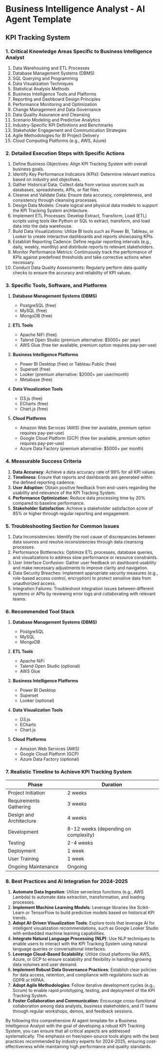 # Business Intelligence Analyst - AI Agent Template

## KPI Tracking System

### 1. Critical Knowledge Areas Specific to Business Intelligence Analyst

1. Data Warehousing and ETL Processes
2. Database Management Systems (DBMS)
3. SQL Querying and Programming
4. Data Visualization Techniques
5. Statistical Analysis Methods
6. Business Intelligence Tools and Platforms
7. Reporting and Dashboard Design Principles
8. Performance Monitoring and Optimization
9. Change Management and Data Governance
10. Data Quality Assurance and Cleansing
11. Scenario Modeling and Predictive Analytics
12. Industry-Specific KPI Definitions and Benchmarks
13. Stakeholder Engagement and Communication Strategies
14. Agile Methodologies for BI Project Delivery
15. Cloud Computing Platforms (e.g., AWS, Azure)

### 2. Detailed Execution Steps with Specific Actions

1. Define Business Objectives: Align KPI Tracking System with overall business goals.
2. Identify Key Performance Indicators (KPIs): Determine relevant metrics based on industry and objectives.
3. Gather Historical Data: Collect data from various sources such as databases, spreadsheets, APIs, or flat files.
4. Cleanse and Validate Data: Ensure data accuracy, completeness, and consistency through cleansing processes.
5. Design Data Models: Create logical and physical data models to support the KPI Tracking System architecture.
6. Implement ETL Processes: Develop Extract, Transform, Load (ETL) scripts using tools like Python or SQL to extract, transform, and load data into the data warehouse.
7. Build Data Visualizations: Utilize BI tools such as Power BI, Tableau, or Looker to create interactive dashboards and reports showcasing KPIs.
8. Establish Reporting Cadence: Define regular reporting intervals (e.g., daily, weekly, monthly) and distribute reports to relevant stakeholders.
9. Monitor Performance Metrics: Continuously track the performance of KPIs against predefined thresholds and take corrective actions when necessary.
10. Conduct Data Quality Assessments: Regularly perform data quality checks to ensure the accuracy and reliability of KPI values.

### 3. Specific Tools, Software, and Platforms

1. **Database Management Systems (DBMS)**
   - PostgreSQL (free)
   - MySQL (free)
   - MongoDB (free)

2. **ETL Tools**
   - Apache NiFi (free)
   - Talend Open Studio (premium alternative: $5000+ per year)
   - AWS Glue (free tier available, premium option requires pay-per-use)

3. **Business Intelligence Platforms**
   - Power BI Desktop (free) or Tableau Public (free)
   - Superset (free)
   - Looker (premium alternative: $2000+ per user/month)
   - Metabase (free)

4. **Data Visualization Tools**
   - D3.js (free)
   - ECharts (free)
   - Chart.js (free)

5. **Cloud Platforms**
   - Amazon Web Services (AWS) (free tier available, premium option requires pay-per-use)
   - Google Cloud Platform (GCP) (free tier available, premium option requires pay-per-use)
   - Azure Data Factory (premium alternative: $5000+ per month)

### 4. Measurable Success Criteria

1. **Data Accuracy**: Achieve a data accuracy rate of 99% for all KPI values.
2. **Timeliness**: Ensure that reports and dashboards are generated within the defined reporting cadence.
3. **User Adoption**: Obtain positive feedback from end-users regarding the usability and relevance of the KPI Tracking System.
4. **Performance Optimization**: Reduce data processing time by 20% compared to baseline performance.
5. **Stakeholder Satisfaction**: Achieve a stakeholder satisfaction score of 85% or higher through regular reporting and engagement.

### 5. Troubleshooting Section for Common Issues

1. Data Inconsistencies: Identify the root cause of discrepancies between data sources and resolve inconsistencies through data cleansing processes.
2. Performance Bottlenecks: Optimize ETL processes, database queries, and visualizations to address slow performance or resource constraints.
3. User Interface Confusion: Gather user feedback on dashboard usability and make necessary adjustments to improve clarity and navigation.
4. Data Security Breaches: Implement appropriate security measures (e.g., role-based access control, encryption) to protect sensitive data from unauthorized access.
5. Integration Failures: Troubleshoot integration issues between different systems or APIs by reviewing error logs and collaborating with relevant teams.

### 6. Recommended Tool Stack

1. **Database Management Systems (DBMS)**
   - PostgreSQL
   - MySQL
   - MongoDB

2. **ETL Tools**
   - Apache NiFi
   - Talend Open Studio (optional)
   - AWS Glue

3. **Business Intelligence Platforms**
   - Power BI Desktop
   - Superset
   - Looker (optional)

4. **Data Visualization Tools**
   - D3.js
   - ECharts
   - Chart.js

5. **Cloud Platforms**
   - Amazon Web Services (AWS)
   - Google Cloud Platform (GCP)
   - Azure Data Factory (optional)

### 7. Realistic Timeline to Achieve KPI Tracking System

| Phase                  | Duration |
|------------------------|----------|
| Project Initiation     | 2 weeks  |
| Requirements Gathering  | 3 weeks  |
| Design and Architecture | 4 weeks  |
| Development            | 8-12 weeks (depending on complexity) |
| Testing                | 2-4 weeks |
| Deployment             | 1 week   |
| User Training           | 1 week   |
| Ongoing Maintenance     | Ongoing  |

### 8. Best Practices and AI Integration for 2024-2025

1. **Automate Data Ingestion**: Utilize serverless functions (e.g., AWS Lambda) to automate data extraction, transformation, and loading processes.
2. **Implement Machine Learning Models**: Leverage libraries like Scikit-Learn or TensorFlow to build predictive models based on historical KPI trends.
3. **Adopt AI-Driven Visualization Tools**: Explore tools that leverage AI for intelligent visualization recommendations, such as Google Looker Studio with embedded machine learning capabilities.
4. **Integrate Natural Language Processing (NLP)**: Use NLP techniques to enable users to interact with the KPI Tracking System using natural language queries or conversational interfaces.
5. **Leverage Cloud-Based Scalability**: Utilize cloud platforms like AWS, Azure, or GCP to ensure scalability and flexibility in handling growing data volumes and user demand.
6. **Implement Robust Data Governance Practices**: Establish clear policies for data access, retention, and compliance with regulations such as GDPR or HIPAA.
7. **Adopt Agile Methodologies**: Follow iterative development cycles (e.g., Scrum) to enable rapid prototyping, testing, and deployment of the KPI Tracking System.
8. **Foster Collaboration and Communication**: Encourage cross-functional collaboration among data analysts, business stakeholders, and IT teams through regular workshops, demos, and feedback sessions.

By following this comprehensive AI agent template for a Business Intelligence Analyst with the goal of developing a robust KPI Tracking System, you can ensure that all critical aspects are addressed systematically. The emphasis on free/open-source tools aligns with the best practices recommended by industry experts for 2024-2025, ensuring cost-effectiveness while maintaining high performance and quality standards.

